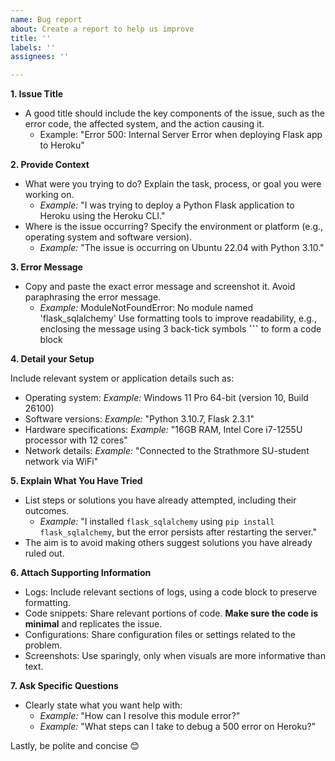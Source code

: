 ```yaml
---
name: Bug report
about: Create a report to help us improve
title: ''
labels: ''
assignees: ''

---
```


**1. Issue Title**

* A good title should include the key components of the issue, such as the error code, the affected system, and the action causing it.
  * Example: "Error 500: Internal Server Error when deploying Flask app to Heroku"

**2. Provide Context**

* What were you trying to do? Explain the task, process, or goal you were working on.
  * _Example:_ "I was trying to deploy a Python Flask application to Heroku using the Heroku CLI."
* Where is the issue occurring? Specify the environment or platform (e.g., operating system and software version).
  * _Example:_ "The issue is occurring on Ubuntu 22.04 with Python 3.10."

**3. Error Message**

* Copy and paste the exact error message and screenshot it. Avoid paraphrasing the error message.
  * _Example:_ ModuleNotFoundError: No module named 'flask_sqlalchemy'
Use formatting tools to improve readability, e.g., enclosing the message using 3 back-tick symbols **```** to form a code block

**4. Detail your Setup**

Include relevant system or application details such as:

* Operating system: _Example:_ Windows 11 Pro 64-bit (version 10, Build 26100)
* Software versions: _Example:_ "Python 3.10.7, Flask 2.3.1"
* Hardware specifications: _Example:_ "16GB RAM, Intel Core i7-1255U processor with 12 cores"
* Network details: _Example:_ "Connected to the Strathmore SU-student network via WiFi"

**5. Explain What You Have Tried**

* List steps or solutions you have already attempted, including their outcomes.
  * _Example:_ "I installed `flask_sqlalchemy` using `pip install flask_sqlalchemy`, but the error persists after restarting the server."
* The aim is to avoid making others suggest solutions you have already ruled out.

**6. Attach Supporting Information**

* Logs: Include relevant sections of logs, using a code block to preserve formatting.
* Code snippets: Share relevant portions of code. **Make sure the code is minimal** and replicates the issue.
* Configurations: Share configuration files or settings related to the problem.
* Screenshots: Use sparingly, only when visuals are more informative than text.

**7. Ask Specific Questions**

* Clearly state what you want help with:
  * _Example:_ "How can I resolve this module error?"
  * _Example:_ "What steps can I take to debug a 500 error on Heroku?"

Lastly, be polite and concise 😊
